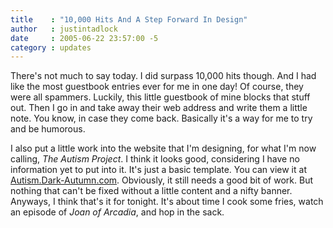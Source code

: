 ```yaml
---
title    : "10,000 Hits And A Step Forward In Design"
author   : justintadlock
date     : 2005-06-22 23:57:00 -5
category : updates
---
```


There's not much to say today.  I did surpass 10,000 hits though.  And I had like the most guestbook entries ever for me in one day!  Of course, they were all spammers.  Luckily, this little guestbook of mine blocks that stuff out.  Then I go in and take away their web address and write them a little note.  You know, in case they come back.  Basically it's a way for me to try and be humorous.

I also put a little work into the website that I'm designing, for what I'm now calling, <i> The Autism Project</i>.  I think it looks good, considering I have no information yet to put into it.  It's just a basic template.  You can view it at <a href="http://autism.dark-autumn.com" rel="external"> Autism.Dark-Autumn.com</a>.  Obviously, it still needs a good bit of work.  But nothing that can't be fixed without a little content and a nifty banner.  Anyways, I think that's it for tonight.  It's about time I cook some fries, watch an episode of <i> Joan of Arcadia</i>, and hop in the sack.
